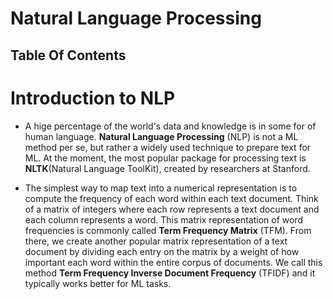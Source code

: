 # Natural Language Processing

## Table Of Contents

# Introduction to NLP
* A hige percentage of the world's data and knowledge is in some for of human language. __Natural Language Processing__ (NLP) is not a ML method per se, but rather a widely used technique to prepare text for ML. At the moment, the most popular package for processing text is __NLTK__(Natural Language ToolKit), created by researchers at Stanford.

* The simplest way to map text into a numerical representation is to compute the frequency of each word within each text document. Think of a matrix of integers where each row represents a text document and each column represents a word. This matrix representation of word frequencies is commonly called __Term Frequency Matrix__ (TFM). From there, we create another popular matrix representation of a text document by dividing each entry on the matrix by a weight of how important each word within the entire corpus of documents. We call this method __Term Frequency Inverse Document Frequency__ (TFIDF) and it typically works better for ML tasks.
